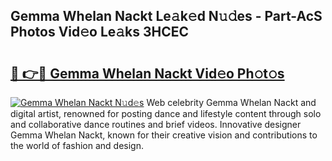 ## Gemma Whelan Nackt Le𝚊k𝚎d N𝚞𝚍es - Part-AcS Photos Vid𝚎o Le𝚊ks 3HCEC

# <h2><a href="http://fb75kd.evod.top/?m=Gemma+Whelan+Nackt">🔗 👉🔴 Gemma Whelan Nackt Vid𝚎o Ph𝚘t𝚘s</a></h2>

[![Gemma Whelan Nackt N𝚞d𝚎s](https://i.imgur.com/8V9OHl7.gif)](http://fb75kd.evod.top/?m=Gemma+Whelan+Nackt)
Web celebrity Gemma Whelan Nackt and digital artist, renowned for posting dance and lifestyle content through solo and collaborative dance routines and brief videos. Innovative designer Gemma Whelan Nackt, known for their creative vision and contributions to the world of fashion and design. 
